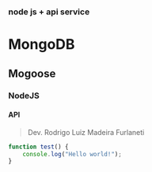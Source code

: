### node js + api service 

# MongoDB
## Mogoose              
### NodeJS
#### API

> Dev. Rodrigo Luiz Madeira Furlaneti

```javascript
function test() {
	console.log("Hello world!");
}

